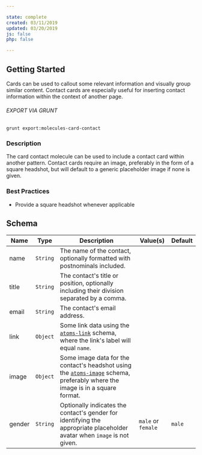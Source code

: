 ```yaml
---

state: complete
created: 03/11/2019
updated: 03/20/2019
js: false
php: false

---
```


## Getting Started

Cards can be used to callout some relevant information and visually group similar content. Contact cards are especially useful for inserting contact information within the context of another page.

###### EXPORT VIA GRUNT

```
grunt export:molecules-card-contact
```


### Description

The card contact molecule can be used to include a contact card within another pattern. Contact cards require an image, preferably in the form of a square headshot, but will default to a generic placeholder image if none is given.


### Best Practices

- Provide a square headshot whenever applicable


## Schema

| Name    | Type      | Description                                                                                 | Value(s)  | Default   |
|---------|-----------|---------------------------------------------------------------------------------------------|-----------|-----------|
| name    | `String`  | The name of the contact, optionally formatted with postnominals included.                   |           |           |
| title   | `String`  | The contact's title or position, optionally including their division separated by a comma.  |           |           |
| email   | `String`  | The contact's email address.                                                                |           |           |
| link    | `Object`  | Some link data using the [`atoms-link`][atoms-link] schema, where the link's label will equal `name`. | |           |
| image   | `Object`  | Some image data for the contact's headshot using the [`atoms-image`][atoms-image] schema, preferably where the image is in a square format. |            |            |
| gender  | `String`  | Optionally indicates the contact's gender for identifying the appropriate placeholder avatar when `image` is not given.  | `male` or `female` | `male`    |

[atoms-link]: /patterns/20-atoms-globals-link/20-atoms-globals-link.html
[atoms-image]: /patterns/20-atoms-media-image/20-atoms-media-image.html
